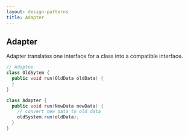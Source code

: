 ```yaml
---
layout: design-patterns
title: Adapter
---
```


## Adapter

Adapter translates one interface for a class into a compatible interface.

```java
// Adaptee
class OldSytem {
  public void run(OldData oldData) {
  }
}

class Adapter {
  public void run(NewData newData) {
    // convert new data to old data
    oldSystem.run(oldData);
  }
}
```